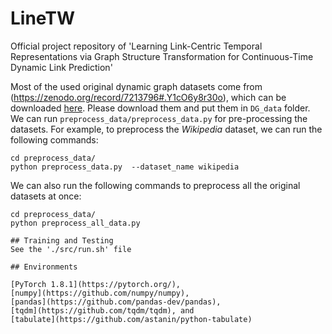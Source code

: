 # LineTW
Official project repository of 'Learning Link-Centric Temporal Representations via Graph Structure Transformation for Continuous-Time Dynamic Link Prediction'

Most of the used original dynamic graph datasets come from (https://zenodo.org/record/7213796#.Y1cO6y8r30o), 
which can be downloaded [here](https://zenodo.org/record/7213796#.Y1cO6y8r30o). 
Please download them and put them in ```DG_data``` folder. 
We can run ```preprocess_data/preprocess_data.py``` for pre-processing the datasets.
For example, to preprocess the *Wikipedia* dataset, we can run the following commands:
```{bash}
cd preprocess_data/
python preprocess_data.py  --dataset_name wikipedia
```
We can also run the following commands to preprocess all the original datasets at once:
```{bash}
cd preprocess_data/
python preprocess_all_data.py

## Training and Testing
See the './src/run.sh' file

## Environments

[PyTorch 1.8.1](https://pytorch.org/),
[numpy](https://github.com/numpy/numpy),
[pandas](https://github.com/pandas-dev/pandas),
[tqdm](https://github.com/tqdm/tqdm), and 
[tabulate](https://github.com/astanin/python-tabulate)
